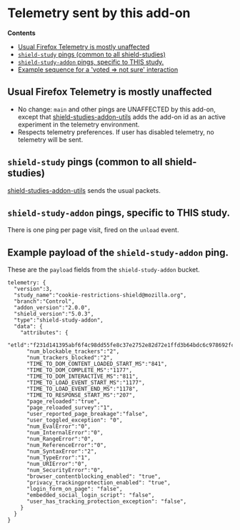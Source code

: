 # Telemetry sent by this add-on

<!-- START doctoc generated TOC please keep comment here to allow auto update -->

<!-- DON'T EDIT THIS SECTION, INSTEAD RE-RUN doctoc TO UPDATE -->

**Contents**

* [Usual Firefox Telemetry is mostly unaffected](#usual-firefox-telemetry-is-mostly-unaffected)
* [`shield-study` pings (common to all shield-studies)](#shield-study-pings-common-to-all-shield-studies)
* [`shield-study-addon` pings, specific to THIS study.](#shield-study-addon-pings-specific-to-this-study)
* [Example sequence for a 'voted => not sure' interaction](#example-payload-of-the-shield-study-addon-ping)

<!-- END doctoc generated TOC please keep comment here to allow auto update -->

## Usual Firefox Telemetry is mostly unaffected

* No change: `main` and other pings are UNAFFECTED by this add-on, except that [shield-studies-addon-utils](https://github.com/mozilla/shield-studies-addon-utils) adds the add-on id as an active experiment in the telemetry environment.
* Respects telemetry preferences. If user has disabled telemetry, no telemetry will be sent.

## `shield-study` pings (common to all shield-studies)

[shield-studies-addon-utils](https://github.com/mozilla/shield-studies-addon-utils) sends the usual packets.

## `shield-study-addon` pings, specific to THIS study.

There is one ping per page visit, fired on the `unload` event.

## Example payload of the `shield-study-addon` ping.

These are the `payload` fields from the `shield-study-addon` bucket.

```
telemetry: {
  "version":3,
  "study_name":"cookie-restrictions-shield@mozilla.org",
  "branch":"Control",
  "addon_version":"2.0.0",
  "shield_version":"5.0.3",
  "type":"shield-study-addon",
  "data": {
    "attributes": {
      "etld":"f231d141395abf6f4c98dd55fe8c37e2752e82d72e1ffd3b64bdc6c978692fc6",
      "num_blockable_trackers":"2",
      "num_trackers_blocked":"2",
      "TIME_TO_DOM_CONTENT_LOADED_START_MS":"841",
      "TIME_TO_DOM_COMPLETE_MS":"1177",
      "TIME_TO_DOM_INTERACTIVE_MS":"811",
      "TIME_TO_LOAD_EVENT_START_MS":"1177",
      "TIME_TO_LOAD_EVENT_END_MS":"1178",
      "TIME_TO_RESPONSE_START_MS":"207",
      "page_reloaded":"true",
      "page_reloaded_survey":"1",
      "user_reported_page_breakage":"false",
      "user_toggled_exception": "0",
      "num_EvalError":"0",
      "num_InternalError":"0",
      "num_RangeError":"0",
      "num_ReferenceError":"0",
      "num_SyntaxError":"2",
      "num_TypeError":"1",
      "num_URIError":"0",
      "num_SecurityError":"0",
      "browser_contentblocking_enabled": "true",
      "privacy_trackingprotection_enabled": "true",
      "login_form_on_page": "false",
      "embedded_social_login_script": "false",
      "user_has_tracking_protection_exception": "false",
    }
  }
}
```
